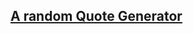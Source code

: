 ## [A random Quote Generator](https://christina11010.github.io/a_bootstrap_random_quote_generator/)
